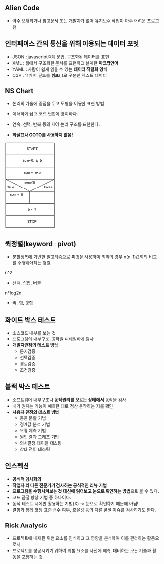 ## Alien Code
- 아주 오래되거나 참고문서 또는 개발자가 없어 유지보수 작업이 아주 어려운 프로그램

## 인터페이스 간의 통신을 위해 이용되는 데이터 포멧
- JSON : javascript객체 문법, 구조화된 데이터를 표현
- XML : 웹에서 구조화한 문서를 표현하고 설계한 **마크업언어**
- YAML : 사람이 쉽게 읽을 수 있는 **데이터 직렬화 양식**
- CSV : 몇가지 필드를 **쉼표**(,)로 구분한 텍스트 데이터

## NS Chart
- 논리의 기술에 중점을 두고 도형을 이용한 표현 방법
- 이해하기 쉽고 코드 변환이 용이하다.
- 연속, 선택, 반복 등의 제어 논리 구조를 표현한다.

- **화살표나 GOTO를 사용하지 않음!**

<img src="../software-development/image/unnamed.gif">

## 퀵정렬(keyword : pivot)
- 분할정복에 기반한 알고리즘으로 피벗을 사용하며 최악의 경우 n(n-1)/2회의 비교를 수행해야하는 정렬

n^2 
- 선택, 삽입, 버블

n*log2n 
- 퀵, 힙, 병합

## 화이트 박스 테스트
- 소스코드 내부를 보는 것
- 프로그램의 내부구조, 동작을 디테일하게 검사
- **개발자관점의 테스트 방법**
  - 문자검증
  - 선택검증
  - 경로검증
  - 조건검증

## 블랙 박스 테스트
- 소프트웨어 내부구조나 **동작원리를 모르는 상태에서** 동작을 검사
- 내가 원하는 기능이 예측한 대로 정상 동작하는 지를 확인
- **사용자 관점의 테스트 방법**
  - 동등 분할 기법
  - 경계값 분석 기법
  - 오류 예측 기법
  - 원인 결과 그래프 기법
  - 의사결정 테이블 테스팅
  - 상태 전이 테스팅

## 인스펙션
- **공식적 검사회의**
- **작업자 외 다른 전문가가 검사하는 공식적인 리뷰 기법**
- **프로그램을 수행시켜보는 것 대신에 읽어보고 눈으로 확인하는 방법**으로 볼 수 있다.
- 코드 품질 향상 기법 중 하나이다.
- 동적 테스트 시에만 활용하는 기법(X) -> 눈으로 확인하기 때문에 아님!
- 결함과 함께 코딩 표준 준수 여부, 효율성 등의 다른 품질 이슈를 검사하기도 한다.

## Risk Analysis
- 프로젝트에 내재된 위험 요소를 인식하고 그 영향을 분석하여 이를 관리하는 활동으로서,
- 프로젝트를 성공시키기 위하여 위험 요소를 사전에 예측, 대비하는 모든 기술과 활동을 포함하는 것
